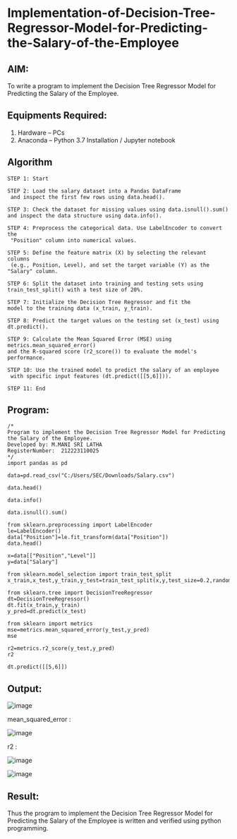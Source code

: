 # Implementation-of-Decision-Tree-Regressor-Model-for-Predicting-the-Salary-of-the-Employee

## AIM:
To write a program to implement the Decision Tree Regressor Model for Predicting the Salary of the Employee.

## Equipments Required:
1. Hardware – PCs
2. Anaconda – Python 3.7 Installation / Jupyter notebook

## Algorithm
```
STEP 1: Start

STEP 2: Load the salary dataset into a Pandas DataFrame
 and inspect the first few rows using data.head().

STEP 3: Check the dataset for missing values using data.isnull().sum()
and inspect the data structure using data.info().

STEP 4: Preprocess the categorical data. Use LabelEncoder to convert the
 "Position" column into numerical values.

STEP 5: Define the feature matrix (X) by selecting the relevant columns
 (e.g., Position, Level), and set the target variable (Y) as the "Salary" column.

STEP 6: Split the dataset into training and testing sets using
train_test_split() with a test size of 20%.

STEP 7: Initialize the Decision Tree Regressor and fit the
model to the training data (x_train, y_train).

STEP 8: Predict the target values on the testing set (x_test) using dt.predict().

STEP 9: Calculate the Mean Squared Error (MSE) using metrics.mean_squared_error()
and the R-squared score (r2_score()) to evaluate the model's performance.

STEP 10: Use the trained model to predict the salary of an employee
 with specific input features (dt.predict([[5,6]])).

STEP 11: End
```

## Program:
```
/*
Program to implement the Decision Tree Regressor Model for Predicting the Salary of the Employee.
Developed by: M.MANI SRI LATHA
RegisterNumber:  212223110025
*/
import pandas as pd

data=pd.read_csv("C:/Users/SEC/Downloads/Salary.csv")

data.head()

data.info()

data.isnull().sum()

from sklearn.preprocessing import LabelEncoder
le=LabelEncoder()
data["Position"]=le.fit_transform(data["Position"])
data.head()

x=data[["Position","Level"]]
y=data["Salary"]

from sklearn.model_selection import train_test_split
x_train,x_test,y_train,y_test=train_test_split(x,y,test_size=0.2,random_state=2)

from sklearn.tree import DecisionTreeRegressor
dt=DecisionTreeRegressor()
dt.fit(x_train,y_train)
y_pred=dt.predict(x_test)

from sklearn import metrics
mse=metrics.mean_squared_error(y_test,y_pred)
mse

r2=metrics.r2_score(y_test,y_pred)
r2

dt.predict([[5,6]])
```
















## Output:
![image](https://github.com/user-attachments/assets/b3bfc736-0013-49c7-a09c-e198f229faed)

mean_squared_error :

![image](https://github.com/user-attachments/assets/1d27b705-ad1a-4209-bf19-0093d6c9d672)

r2 : 

![image](https://github.com/user-attachments/assets/e7f817b0-5dff-4759-816d-75bd06d20d5b)

![image](https://github.com/user-attachments/assets/7e6ad60e-5b3d-4596-85ad-2b20fbe4229d)
## Result:
Thus the program to implement the Decision Tree Regressor Model for Predicting the Salary of the Employee is written and verified using python programming.
